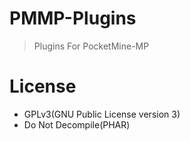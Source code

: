 # PMMP-Plugins
> Plugins For PocketMine-MP

# License
* GPLv3(GNU Public License version 3)
* Do Not Decompile(PHAR)

